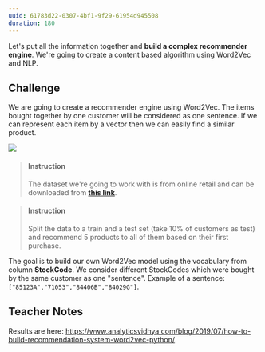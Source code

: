 ```yaml
---
uuid: 61783d22-0307-4bf1-9f29-61954d945508
duration: 180
---
```


Let's put all the information together and **build a complex recommender engine**. We're going to create a content based algorithm using Word2Vec and NLP.

## Challenge

We are going to create a recommender engine using Word2Vec. The items bought together by one customer will be considered as one sentence. If we can represent each item by a vector then we can easily find a similar product.

![](https://i.imgur.com/KNoiM9G.png)

> #### Instruction
> The dataset we're going to work with is from online retail and can be downloaded from [**this link**](https://archive.ics.uci.edu/ml/machine-learning-databases/00352/).

<!-- -->

> #### Instruction
> Split the data to a train and a test set (take 10% of customers as test) and recommend 5 products to all of them based on their first purchase.

The goal is to build our own Word2Vec model using the vocabulary from column **StockCode**. We consider different StockCodes which were bought by the same customer as one "sentence". Example of a sentence: `["85123A","71053","84406B","84029G"]`.




## Teacher Notes

Results are here: https://www.analyticsvidhya.com/blog/2019/07/how-to-build-recommendation-system-word2vec-python/
